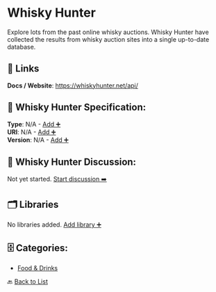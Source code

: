 # Whisky Hunter

Explore lots from the past online whisky auctions. Whisky Hunter have collected the results from whisky auction sites into a single up-to-date database.

##  🔗 Links
**Docs / Website**: https://whiskyhunter.net/api/

## 🧬 Whisky Hunter Specification:
**Type**: N/A - [Add ➕](https://github.com/apis-list/apis-list/edit/main/apis/whisky-hunter/whisky-hunter.yaml)  
**URI**: N/A - [Add ➕](https://github.com/apis-list/apis-list/edit/main/apis/whisky-hunter/whisky-hunter.yaml)  
**Version**: N/A - [Add ➕](https://github.com/apis-list/apis-list/edit/main/apis/whisky-hunter/whisky-hunter.yaml)

## 💬 Whisky Hunter Discussion:
Not yet started. [Start discussion ➡️](https://github.com/apis-list/apis-list/discussions/new)

## 🗂️ Libraries

No libraries added. [Add library ➕](https://github.com/apis-list/apis-list/edit/main/apis/whisky-hunter/whisky-hunter.yaml)    


## 🗄️ Categories:
- [Food & Drinks](https://github.com/apis-list/apis-list#food--drinks-)

🔙  [Back to List](https://github.com/apis-list/apis-list)
